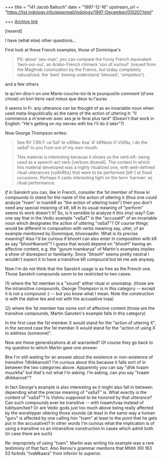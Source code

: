 +++
title = "141 Jacob Baltuch"
date = "1997-12-16"
upstream_url = "https://list.indology.info/pipermail/indology/1997-December/010207.html"

+++
[Archive link](https://list.indology.info/pipermail/indology/1997-December/010207.html)

[resend]

I have (what else) other questions...

First look at these French examples, those of Dominique's

>PS: about 'yes-man', you can compare the funny French equivalent
>'beni-oui-oui', an Arabo-French chimera 'son of oui!oui!' (issued from the
>Maghreb colonization by the France, but today completely naturalized, the
>'beni' beeing understand 'blessed', 'simpleton').

and a few others

  le qu'en-dira-t-on
  une Marie-couche-toi-là
  le pourquoi/le comment (d'une chose)
  un bon tiens vaut mieux que deux tu l'auras

It seems in Fr. any utterance can be thought of as an invariable noun when
used meta-linguistically as the name of the action of uttering it:
"Il commence a m'enerver avec ses je le ferai plus tard" (Doesn't that work
in English: "He's getting on my nerves with his I'll do it later"?)

Now George Thompson  writes:

>See RV 7.99.7:  va'SaT te viSNav Asa' A' kRNomi
>                O ViSNu, I do the vaSaT to you from out of my own mouth.
>
>This material is interesting because it shows us the verb kR- being used as
>a speech-act verb [verbum dicendi]. The context in which this material
>developed was a highly ritualized one, with well-defined ritual utterances
>[vyAhRtis] that were to be performed [kR-] at fixed occasions. Perhaps it
>casts interesting light on the term 'karman' as ritual performance.

_If_ in Sanskrit you can, like in French, consider the 1st member of those
kr compounds to stand for the name of the action of uttering it (thus one
could analyze "tvam" in tvamkR as "the _action_ of uttering tvam") then
you don't need any special meaning of kR, kR in its usual meaning of "perform"
seems to work doesn't it? So, is it sensible to analyze it this (my) way? Can
one say that in the Vedic example "vaSaT" is the "accusatif" of an invariable
noun which designates the action of uttering "vaSaT"? Of course things
would be different in composition with verbs meaning say, utter, cf
an example mentioned by Dominique, bhoovaadin. What is its precise meaning?
Also I'd be curious if bhooH can also enter in composition with kR as say
"bhooHkarooti"? I guess that would depend on "bhooH" having an affective
content, e.g. the "gurum tvamkarya" of Martin's examples implies a show of
disrespect or familiarity. Since "bhooH" seems pretty neutral I wouldn't
expect it to have a transitive kR compound but let me ask anyway.

Now I'm do not think that the Sanskrit usage is as free as the
French one. Those Sanskrit compounds _seem_ to be restricted to two cases:

(1) where the 1st member is a "sound" either ritual or onomatop.
    (those are the intransitive compounds, George Thompson is in
     this category -- except it is not a compound :) -- but you know
     what I mean. Note the construction is with the dative tee and
     not with the accusative tvaa)

(2) where the 1st member has some sort of affective content
    (those are the transitive compounds, Martin Gansten's example
    falls in this category)

In the first case the 1st member X would stand for the "action of uttering
X", in the second case the 1st member X would stand for the "action of
using X to address (someone)".

Now are these generalizations at all warranted? Of course they go
back to my question to which Martin gave one answer.

Btw I'm still waiting
for an answer about the existence or non-existence of _transitive_
?dhikkarooti? I'm curious about this because it falls sort of in between
the two categories above. Apparently you can say "dhik tvaam muurkha"
but that's not what I'm asking. I'm asking, can you say "tvaam dhikkarooti"?

In fact George's example is also interesting as it might also fall in between
depending what the precise meaning of "vaSaT" is. What exactly is the content
of "vaSaT"? Is Vishnu supposed to be honored by that utterance? Can such
compounds ever be transitive -- with tvaam/tvaa instead of tubhyam/tee?
Or are Vedic gods just too much above being really affected by the worshipper
uttering those sounds (at least in the same way a human "guru" is
affected by one calling him "tvam" at least to the point that he gets put
in the accusative)? In other words I'm curious what the
implication is of using a transitive vs an intransitive construction in
cases which admit both (in case there are such)

Re: impropriety of using "tvam". Martin was writing his example was
a rare testimony of that fact. Also Renou's grammar mentions that
Mhbh XIII 163 53 forbids "tvaMkaara" from inferior to superior.




